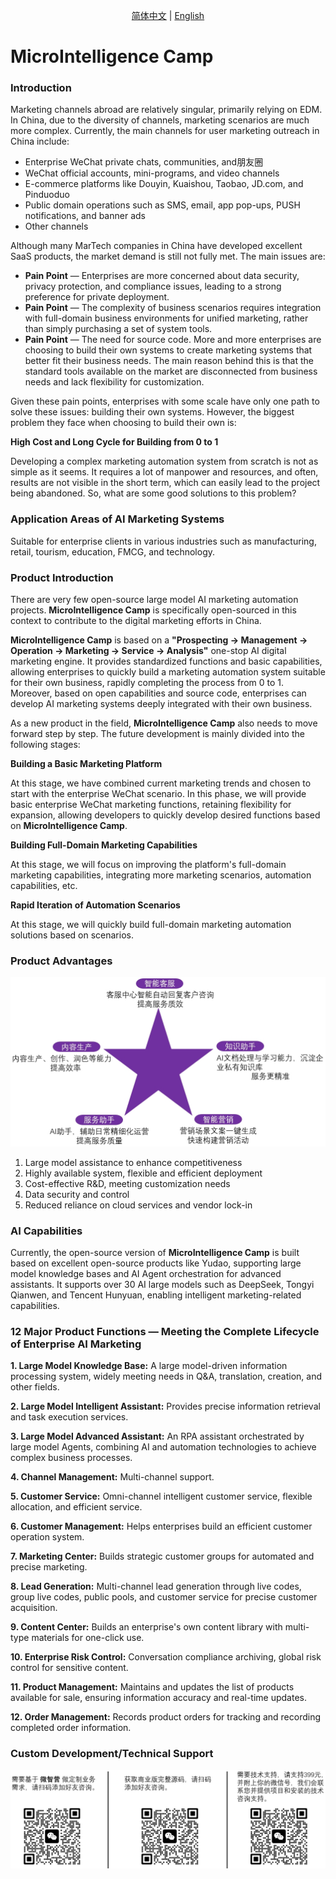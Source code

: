 <p align="center">
  <a href="./README.md">简体中文</a> |
  <a href="./README.en.md">English</a> 
</p>

# MicroIntelligence Camp

### Introduction
Marketing channels abroad are relatively singular, primarily relying on EDM. In China, due to the diversity of channels, marketing scenarios are much more complex. Currently, the main channels for user marketing outreach in China include:

- Enterprise WeChat private chats, communities, and朋友圈
- WeChat official accounts, mini-programs, and video channels
- E-commerce platforms like Douyin, Kuaishou, Taobao, JD.com, and Pinduoduo
- Public domain operations such as SMS, email, app pop-ups, PUSH notifications, and banner ads
- Other channels

Although many MarTech companies in China have developed excellent SaaS products, the market demand is still not fully met. The main issues are:

- **Pain Point** — Enterprises are more concerned about data security, privacy protection, and compliance issues, leading to a strong preference for private deployment.
- **Pain Point** — The complexity of business scenarios requires integration with full-domain business environments for unified marketing, rather than simply purchasing a set of system tools.
- **Pain Point** — The need for source code. More and more enterprises are choosing to build their own systems to create marketing systems that better fit their business needs. The main reason behind this is that the standard tools available on the market are disconnected from business needs and lack flexibility for customization.

Given these pain points, enterprises with some scale have only one path to solve these issues: building their own systems. However, the biggest problem they face when choosing to build their own is:

**High Cost and Long Cycle for Building from 0 to 1**

Developing a complex marketing automation system from scratch is not as simple as it seems. It requires a lot of manpower and resources, and often, results are not visible in the short term, which can easily lead to the project being abandoned. So, what are some good solutions to this problem?

### Application Areas of AI Marketing Systems

Suitable for enterprise clients in various industries such as manufacturing, retail, tourism, education, FMCG, and technology.

### Product Introduction
There are very few open-source large model AI marketing automation projects. **MicroIntelligence Camp** is specifically open-sourced in this context to contribute to the digital marketing efforts in China.

**MicroIntelligence Camp** is based on a **"Prospecting -> Management -> Operation -> Marketing -> Service -> Analysis"** one-stop AI digital marketing engine. It provides standardized functions and basic capabilities, allowing enterprises to quickly build a marketing automation system suitable for their own business, rapidly completing the process from 0 to 1. Moreover, based on open capabilities and source code, enterprises can develop AI marketing systems deeply integrated with their own business.

As a new product in the field, **MicroIntelligence Camp** also needs to move forward step by step. The future development is mainly divided into the following stages:

**Building a Basic Marketing Platform**

At this stage, we have combined current marketing trends and chosen to start with the enterprise WeChat scenario. In this phase, we will provide basic enterprise WeChat marketing functions, retaining flexibility for expansion, allowing developers to quickly develop desired functions based on **MicroIntelligence Camp**.

**Building Full-Domain Marketing Capabilities**

At this stage, we will focus on improving the platform's full-domain marketing capabilities, integrating more marketing scenarios, automation capabilities, etc.

**Rapid Iteration of Automation Scenarios**

At this stage, we will quickly build full-domain marketing automation solutions based on scenarios.

### Product Advantages

![Description](./docs/20250321150727.png)

1. Large model assistance to enhance competitiveness
2. Highly available system, flexible and efficient deployment
3. Cost-effective R&D, meeting customization needs
4. Data security and control
5. Reduced reliance on cloud services and vendor lock-in

### AI Capabilities

Currently, the open-source version of **MicroIntelligence Camp** is built based on excellent open-source products like Yudao, supporting large model knowledge bases and AI Agent orchestration for advanced assistants. It supports over 30 AI large models such as DeepSeek, Tongyi Qianwen, and Tencent Hunyuan, enabling intelligent marketing-related capabilities.

### 12 Major Product Functions — Meeting the Complete Lifecycle of Enterprise AI Marketing

**1. Large Model Knowledge Base:** A large model-driven information processing system, widely meeting needs in Q&A, translation, creation, and other fields.

**2. Large Model Intelligent Assistant:** Provides precise information retrieval and task execution services.

**3. Large Model Advanced Assistant:** An RPA assistant orchestrated by large model Agents, combining AI and automation technologies to achieve complex business processes.

**4. Channel Management:** Multi-channel support.

**5. Customer Service:** Omni-channel intelligent customer service, flexible allocation, and efficient service.

**6. Customer Management:** Helps enterprises build an efficient customer operation system.

**7. Marketing Center:** Builds strategic customer groups for automated and precise marketing.

**8. Lead Generation:** Multi-channel lead generation through live codes, group live codes, public pools, and customer service for precise customer acquisition.

**9. Content Center:** Builds an enterprise's own content library with multi-type materials for one-click use.

**10. Enterprise Risk Control:** Conversation compliance archiving, global risk control for sensitive content.

**11. Product Management:** Maintains and updates the list of products available for sale, ensuring information accuracy and real-time updates.

**12. Order Management:** Records product orders for tracking and recording completed order information.

### Custom Development/Technical Support

![Description](./docs/20250321173421.png)
